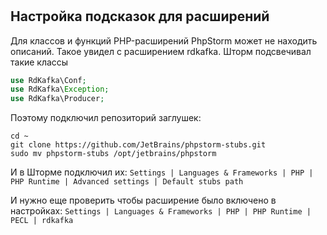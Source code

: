 #

## Настройка подсказок для расширений

Для классов и функций PHP-расширений PhpStorm может не находить описаний.
Такое увидел с расширением rdkafka. Шторм подсвечивал такие классы

```php
use RdKafka\Conf;
use RdKafka\Exception;
use RdKafka\Producer;
```

Поэтому подключил репозиторий заглушек:

```shell
cd ~
git clone https://github.com/JetBrains/phpstorm-stubs.git
sudo mv phpstorm-stubs /opt/jetbrains/phpstorm
```

И в Шторме подключил их: `Settings | Languages & Frameworks | PHP | PHP Runtime | Advanced settings | Default stubs path`

И нужно еще проверить чтобы расширение было включено в настройках: `Settings | Languages & Frameworks | PHP | PHP Runtime | PECL | rdkafka`
